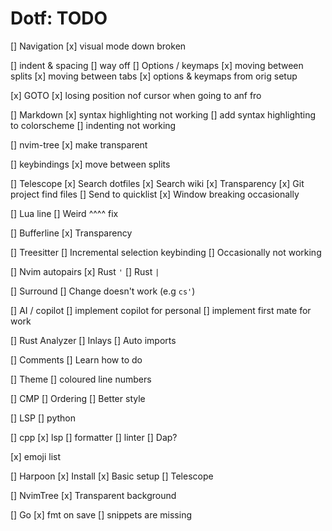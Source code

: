 # Dotf: TODO

[] Navigation
    [x] visual mode down broken

[] indent & spacing
    [] way off
[] Options / keymaps
    [x] moving between splits
    [x] moving between tabs
    [x] options & keymaps from orig setup

[x] GOTO
[x] losing position nof cursor when going to anf fro

[] Markdown
    [x] syntax highlighting not working
        [] add syntax highlighting to colorscheme
    [] indenting not working

[] nvim-tree
    [x] make transparent

[] keybindings
    [x] move between splits

[] Telescope
    [x] Search dotfiles
    [x] Search wiki
    [x] Transparency
    [x] Git project find files
    [] Send to quicklist
    [x] Window breaking occasionally

[] Lua line
    [] Weird ^^^^ fix

[] Bufferline
    [x] Transparency

[] Treesitter
    [] Incremental selection keybinding
    [] Occasionally not working

[] Nvim autopairs
    [x] Rust `'`
    [] Rust `|`

[] Surround
    []  Change doesn't work (e.g `cs'`)

[] AI / copilot
    [] implement copilot for personal
    [] implement first mate for work

[] Rust Analyzer
    [] Inlays
    [] Auto imports

[] Comments
    [] Learn how to do

[] Theme
    [] coloured line numbers

[] CMP
    [] Ordering
    [] Better style

[] LSP
    [] python

[] cpp
    [x] lsp
    [] formatter
    [] linter
    [] Dap?

[x] emoji list

[] Harpoon
    [x] Install
    [x] Basic setup
    [] Telescope

[] NvimTree
    [x] Transparent background

[] Go
    [x] fmt on save
    [] snippets are missing
